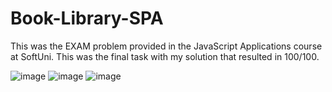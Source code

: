 # Book-Library-SPA
This was the EXAM problem provided in the JavaScript Applications course at SoftUni. This was the final task with my solution that resulted in 100/100.

![image](https://user-images.githubusercontent.com/72268734/166224973-03f7fffc-34f0-4da6-9518-3cb0e9ddf689.png)
![image](https://user-images.githubusercontent.com/72268734/166224987-53bd5390-c066-4025-99d8-5c4fb3cf8c90.png)
![image](https://user-images.githubusercontent.com/72268734/166225005-4f239934-0ddd-4dc6-97e8-ba002fb63892.png)
